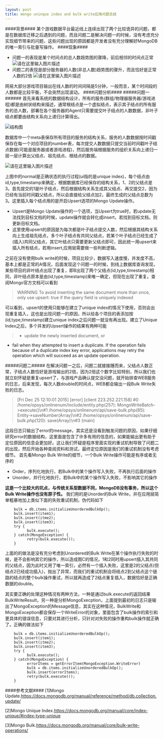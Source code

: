 ```yaml
---
layout: post
title: mongo uninque index and bulk write应用问题总结
---
```

####背景####
某个游戏数据平台最近线上连续出现了两个比较诡异的问题，都是在数据库迁移之后遇到的问题，而且问题二是解决问题一的时候，没有考虑充分实现细节带来的问题，这些问题出现的原因都是开发者没有充分理解好MongoDB的唯一索引与批量写操作。
####现象####
 * 问题一的表现是某个时间点的总人数趋势图的骤降，前后相邻的时间点正常
![请在这里输入图片描述](http://ww1.sinaimg.cn/mw690/c752b558gw1f1e5v3c41fj20b40b40tf.jpg)
 * 问题二的表现是部分服务器的人数(非总人数)趋势图的骤升，而且恰好是正常人数的2倍
![请在这里输入图片描述](http://ww4.sinaimg.cn/mw690/c752b558gw1f1e5v2eb6wj20b40b4js0.jpg)

网易大部分游戏项目输出在线人数的时间间隔是5分钟，一般而言，某个时间段的人数都是比较平衡，不会突然出现波动。
####问题分析####
#####问题一######
首先来看系统的数据结构设计，所有的服务(群组/物理器服务器/游戏进程)都是由树状结构来描述，通常根结点是一个虚拟结点，表示其子结点的所有服务的总人数，部署在各个服务器的Agent只需要提交叶子结点的人数数据，非叶子结点都要由结构关系向上递归计算得出。

![结构图](http://ww1.sinaimg.cn/mw690/c752b558gw1f1e5v3p5qej20i00b3jsn.jpg)

数据库中一个meta表保存所有项目的服务的结构关系，服务的人数数据按时间戳保存在每一个对应项目的number表，每次提交人数数据只提交当前时间戳叶子结点数据(可能是服务器或者游戏进程)，然后服务端根据服务的组织关系向上递归一层一层计算出父结点、祖先结点、根结点的数据。

![请在这里输入图片描述](http://ww3.sinaimg.cn/mw690/c752b558gw1f1e5v2z1g0j20l40fjwgu.jpg)

上图中的normal是正确状态的执行过程(ui指的是unique index)，每个结点由id,type,timestamp来确定，根据数据库已经保存的结构关系，1、2的父结点是3。首先提交的1是叶子结点，然后根据结构关系生成其父结点、再交提交2，因为已经有当前时间戳父结点，所以会直接给父结点加2，最终生成的父结点总数为3。这里插入每个结点用的是开启Upsert选项的Mongo Update操作。

 * Upsert是Mongo Update操作的一个选项，当Upsert为true时，若update无法找到目标文档的时候，update操作就会转化成insert，若找到目标文档，则更新目标文档。
 * 这里使用upsert的原因是为每次都是叶子结点提交人数，然后根据其结构关系向上生成祖先结点，多个叶子结点有共同父结点，若某个叶子结点已经生成了(插入)共同父结点，其它叶结点只需要更新父结点即可，因此统一用upsert来插入所有结点，若用insert,应用层需要做一些判断逻辑。
 
之前在没有使用bulk write的时候，项目比较少，数据写入速度慢，并发度不高，基本上都是正常的A情况，后面发现这个问题一的时候，到线上数据库查询发现，某些项目的非叶结点出现了重复，即B出现了两个父结点(id,type,timestamp)相同，非叶结点原本是由(id,type,timestamp)来唯一确定，但现在出现了重复。查阅Mongo官方文档可以看到
 >WARNING
To avoid inserting the same document more than once, only use upsert: true if the query field is uniquely indexed

可以看到，upsert的使用只能够在建立了unique index的情况下使用，否则会出现重复插入，这也是出现问题一的原因，所以给各个项目的表添加按(id,type,timestamp)建立unique index之后问题一就没有再出现。建立了Unique Index之后，多个并发的Upsert操作的结果有两种可能
>- update the newly inserted document, or
- fail when they attempted to insert a duplicate.
If the operation fails because of a duplicate index key error, applications may retry the operation which will succeed as an update operation.

#####问题二#####
在解决问题一之后，问题二就接接踵而来，父结点人数正常，子结点人数恰好是游戏输出的2倍，因为2倍这个数字比较特别，所以我们也就立刻怀疑是重复upsert了，与游戏产品确认提交没问题，就开始排查WEB服务的日志，后来发现，每次人数double的时间点，WEB都会输出一段Bulk Write失败的日志。
 >[Fri Dec 25 12:10:01 2015] [error] [client 223.252.221.158] #0 /home/opsys/onlinenum/include/entity.php(257): MongoWriteBatch->execute()\n#1 /home/opsys/onlinenum/api/save-bulk.php(85): Entity->saveNumber(Array)\n#2 /home/opsys/onlinenum/api/save-bulk.php(120): save(Array)\n#3 {main}

这段日志只输出了error的message，其实还是没看到触发问题的原因，如果仔细研究error的数据结构，这里面是包含了许多有用的信息的，如果能输出更有助于定位原因的信息会更加好。这让我们怀疑是程序里面实现的重试机制导致了问题二的出现，然后开始各种查阅资料和测试，最终定位原因是我们的重试机制没有考虑细节。
首先看Mongo Bulk Write的细节，一个Bulk Write操作可能是有序或者无序的

 - Order，序列化地执行，若Bulk中的某个操作写入失败，不再执行后面的操作
 - Unorder，并行化地执行，若Bulk中的某个操作写入失败，不影响其它的操作
 
**这是一个比较大的坑点，与传统关系型数据不同，MongoDB没有事务，所以这个Bulk Write操作也没有原子性。**
我们用的是Unorder的Bulk Write，并在应用层简单粗暴地加上类似下面的失败重试机制，伪代码如下
 
	    bulk = db.items.initializeUnorderedBulkOp();
	    bulk.insert(item1);
	    bulk.insert(itme2);
	    bulk.insert(item3);
	    try {
	          bulk.execute();
	    } catch(MongoException) {
	          retry(bulk.execute());
	    }

上面的的做法是没有充分考虑到Unordered的Bulk Write在某个操作执行失败的时候，是不会影响其它的操作，所以造成图C的情况，1和2同时用upsert插入其共同的父结点，因为此时又用了唯一索引，必然有一个插入失败，这里是2的父结点(但结点2已经成功插入)，抛出了异常，而我们的重试机制会将结点2到父结点这个链路的结点的整个bulk操作重试，所以就再造成了2结点重复插入，数据恰好是正确数据的double。

其实要正确的处理这种情况有两种方法，一种是通过bulk.execute的返回结果BulkWriteResult，另一种是分析MongoExecption，上面提到最初的日志只是输出了MongoException的Message信息，其实在这种情况，BulkWrite和MongoException都会保存一个WriteError的对象，里面包含了bulk操作的索引和更具体的错误信息，只要对其进行分析，只针对对失败的操作重构bulk操作就正确了。正确的做法如下

    	bulk = db.items.initializeUnorderedBulkOp();
	    bulk.insert(item1);
	    bulk.insert(itme2);
	    bulk.insert(item3);
	    try {
	          bulk.execute();
	    } catch(MongoException) {
	          errorItems = getErrorItem(MongoException.WriteError)
	          bulk = db.items.initializeUnorderedBulkOp();
	          bulk.insert(errorItems);
	          retry(bulk.execute());
	    }

####参考文献####
[1]Mongo Update.https://docs.mongodb.org/manual/reference/method/db.collection.update/

[2]Mongo Unique Index.https://docs.mongodb.org/manual/core/index-unique/#index-type-unique

[3]Mongo Bulk.https://docs.mongodb.org/manual/core/bulk-write-operations/ 
